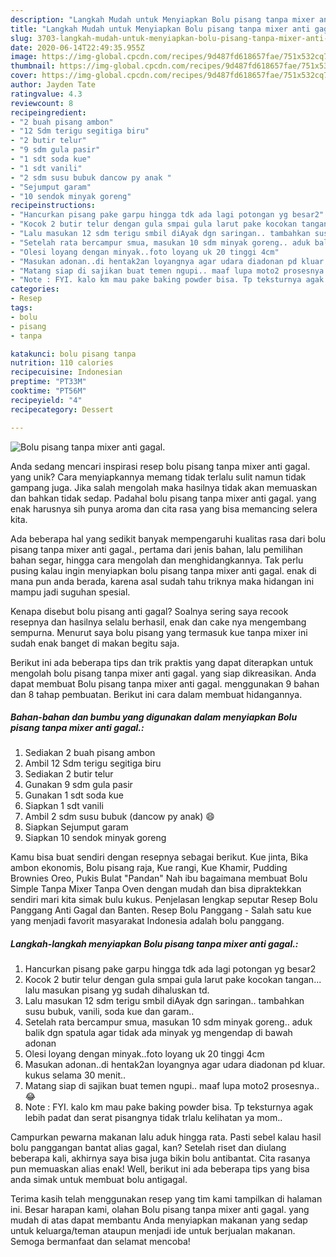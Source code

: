 ```yaml
---
description: "Langkah Mudah untuk Menyiapkan Bolu pisang tanpa mixer anti gagal. Anti Gagal"
title: "Langkah Mudah untuk Menyiapkan Bolu pisang tanpa mixer anti gagal. Anti Gagal"
slug: 3703-langkah-mudah-untuk-menyiapkan-bolu-pisang-tanpa-mixer-anti-gagal-anti-gagal
date: 2020-06-14T22:49:35.955Z
image: https://img-global.cpcdn.com/recipes/9d487fd618657fae/751x532cq70/bolu-pisang-tanpa-mixer-anti-gagal-foto-resep-utama.jpg
thumbnail: https://img-global.cpcdn.com/recipes/9d487fd618657fae/751x532cq70/bolu-pisang-tanpa-mixer-anti-gagal-foto-resep-utama.jpg
cover: https://img-global.cpcdn.com/recipes/9d487fd618657fae/751x532cq70/bolu-pisang-tanpa-mixer-anti-gagal-foto-resep-utama.jpg
author: Jayden Tate
ratingvalue: 4.3
reviewcount: 8
recipeingredient:
- "2 buah pisang ambon"
- "12 Sdm terigu segitiga biru"
- "2 butir telur"
- "9 sdm gula pasir"
- "1 sdt soda kue"
- "1 sdt vanili"
- "2 sdm susu bubuk dancow py anak "
- "Sejumput garam"
- "10 sendok minyak goreng"
recipeinstructions:
- "Hancurkan pisang pake garpu hingga tdk ada lagi potongan yg besar2"
- "Kocok 2 butir telur dengan gula smpai gula larut pake kocokan tangan... lalu masukan pisang yg sudah dihaluskan td."
- "Lalu masukan 12 sdm terigu smbil diAyak dgn saringan.. tambahkan susu bubuk, vanili, soda kue dan garam.."
- "Setelah rata bercampur smua, masukan 10 sdm minyak goreng.. aduk balik dgn spatula agar tidak ada minyak yg mengendap di bawah adonan"
- "Olesi loyang dengan minyak..foto loyang uk 20 tinggi 4cm"
- "Masukan adonan..di hentak2an loyangnya agar udara diadonan pd kluar. kukus selama 30 menit.."
- "Matang siap di sajikan buat temen ngupi.. maaf lupa moto2 prosesnya.. 😂"
- "Note : FYI. kalo km mau pake baking powder bisa. Tp teksturnya agak lebih padat dan serat pisangnya tidak trlalu kelihatan ya mom.."
categories:
- Resep
tags:
- bolu
- pisang
- tanpa

katakunci: bolu pisang tanpa 
nutrition: 110 calories
recipecuisine: Indonesian
preptime: "PT33M"
cooktime: "PT56M"
recipeyield: "4"
recipecategory: Dessert

---
```



![Bolu pisang tanpa mixer anti gagal.](https://img-global.cpcdn.com/recipes/9d487fd618657fae/751x532cq70/bolu-pisang-tanpa-mixer-anti-gagal-foto-resep-utama.jpg)

Anda sedang mencari inspirasi resep bolu pisang tanpa mixer anti gagal. yang unik? Cara menyiapkannya memang tidak terlalu sulit namun tidak gampang juga. Jika salah mengolah maka hasilnya tidak akan memuaskan dan bahkan tidak sedap. Padahal bolu pisang tanpa mixer anti gagal. yang enak harusnya sih punya aroma dan cita rasa yang bisa memancing selera kita.

Ada beberapa hal yang sedikit banyak mempengaruhi kualitas rasa dari bolu pisang tanpa mixer anti gagal., pertama dari jenis bahan, lalu pemilihan bahan segar, hingga cara mengolah dan menghidangkannya. Tak perlu pusing kalau ingin menyiapkan bolu pisang tanpa mixer anti gagal. enak di mana pun anda berada, karena asal sudah tahu triknya maka hidangan ini mampu jadi suguhan spesial.

Kenapa disebut bolu pisang anti gagal? Soalnya sering saya recook resepnya dan hasilnya selalu berhasil, enak dan cake nya mengembang sempurna. Menurut saya bolu pisang yang termasuk kue tanpa mixer ini sudah enak banget di makan begitu saja.


Berikut ini ada beberapa tips dan trik praktis yang dapat diterapkan untuk mengolah bolu pisang tanpa mixer anti gagal. yang siap dikreasikan. Anda dapat membuat Bolu pisang tanpa mixer anti gagal. menggunakan 9 bahan dan 8 tahap pembuatan. Berikut ini cara dalam membuat hidangannya.

<!--inarticleads1-->

##### Bahan-bahan dan bumbu yang digunakan dalam menyiapkan Bolu pisang tanpa mixer anti gagal.:

1. Sediakan 2 buah pisang ambon
1. Ambil 12 Sdm terigu segitiga biru
1. Sediakan 2 butir telur
1. Gunakan 9 sdm gula pasir
1. Gunakan 1 sdt soda kue
1. Siapkan 1 sdt vanili
1. Ambil 2 sdm susu bubuk (dancow py anak) 😄
1. Siapkan Sejumput garam
1. Siapkan 10 sendok minyak goreng


Kamu bisa buat sendiri dengan resepnya sebagai berikut. Kue jinta, Bika ambon ekonomis, Bolu pisang raja, Kue rangi, Kue Khamir, Pudding Brownies Oreo, Pukis Bulat &#34;Pandan&#34; Nah ibu bagaimana membuat Bolu Simple Tanpa Mixer Tanpa Oven dengan mudah dan bisa dipraktekkan sendiri mari kita simak bulu kukus. Penjelasan lengkap seputar Resep Bolu Panggang Anti Gagal dan Banten. Resep Bolu Panggang - Salah satu kue yang menjadi favorit masyarakat Indonesia adalah bolu panggang. 

<!--inarticleads2-->

##### Langkah-langkah menyiapkan Bolu pisang tanpa mixer anti gagal.:

1. Hancurkan pisang pake garpu hingga tdk ada lagi potongan yg besar2
1. Kocok 2 butir telur dengan gula smpai gula larut pake kocokan tangan... lalu masukan pisang yg sudah dihaluskan td.
1. Lalu masukan 12 sdm terigu smbil diAyak dgn saringan.. tambahkan susu bubuk, vanili, soda kue dan garam..
1. Setelah rata bercampur smua, masukan 10 sdm minyak goreng.. aduk balik dgn spatula agar tidak ada minyak yg mengendap di bawah adonan
1. Olesi loyang dengan minyak..foto loyang uk 20 tinggi 4cm
1. Masukan adonan..di hentak2an loyangnya agar udara diadonan pd kluar. kukus selama 30 menit..
1. Matang siap di sajikan buat temen ngupi.. maaf lupa moto2 prosesnya.. 😂
1. Note : FYI. kalo km mau pake baking powder bisa. Tp teksturnya agak lebih padat dan serat pisangnya tidak trlalu kelihatan ya mom..


Campurkan pewarna makanan lalu aduk hingga rata. Pasti sebel kalau hasil bolu panggangan bantat alias gagal, kan? Setelah riset dan diulang beberapa kali, akhirnya saya bisa juga bikin bolu antibantat. Cita rasanya pun memuaskan alias enak! Well, berikut ini ada beberapa tips yang bisa anda simak untuk membuat bolu antigagal. 

Terima kasih telah menggunakan resep yang tim kami tampilkan di halaman ini. Besar harapan kami, olahan Bolu pisang tanpa mixer anti gagal. yang mudah di atas dapat membantu Anda menyiapkan makanan yang sedap untuk keluarga/teman ataupun menjadi ide untuk berjualan makanan. Semoga bermanfaat dan selamat mencoba!
